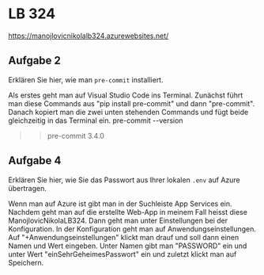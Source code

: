 # LB 324

https://manojlovicnikolalb324.azurewebsites.net/

## Aufgabe 2

Erklären Sie hier, wie man `pre-commit` installiert.

Als erstes geht man auf Visual Studio Code ins Terminal.
Zunächst führt man diese Commands aus "pip install pre-commit" und dann "pre-commit".
Danach kopiert man die zwei unten stehenden Commands und fügt beide gleichzeitig in das Terminal ein.
pre-commit --version
> > pre-commit 3.4.0

## Aufgabe 4

Erklären Sie hier, wie Sie das Passwort aus Ihrer lokalen `.env` auf Azure übertragen.

Wenn man auf Azure ist gibt man in der Suchleiste App Services ein.
Nachdem geht man auf die erstellte Web-App in meinem Fall heisst diese ManojlovicNikolaLB324.
Dann geht man unter Einstellungen bei der Konfiguration.
In der Konfiguration geht man auf Anwendungseinstellungen.
Auf "+Anwendungseinstellungen" klickt man drauf und soll dann einen Namen und Wert eingeben.
Unter Namen gibt man "PASSWORD" ein und unter Wert "einSehrGeheimesPasswort" ein und zuletzt klickt man auf Speichern.
